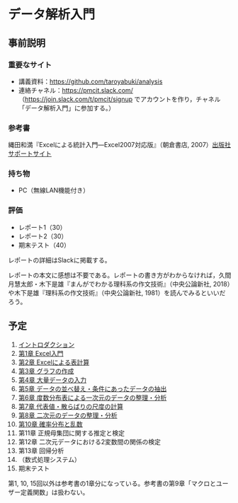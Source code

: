 # データ解析入門

## 事前説明

### 重要なサイト

* 講義資料：https://github.com/taroyabuki/analysis
* 連絡チャネル：https://pmcit.slack.com/ （https://join.slack.com/t/pmcit/signup でアカウントを作り，チャネル「データ解析入門」に参加する。）

### 参考書

縄田和満『Excelによる統計入門―Excel2007対応版』（朝倉書店, 2007）[出版社サポートサイト](https://www.asakura.co.jp/books/isbn/978-4-254-12172-8/)

### 持ち物

* PC（無線LAN機能付き）

### 評価

* レポート1（30）
* レポート2（30）
* 期末テスト（40）

レポートの詳細はSlackに掲載する。

レポートの本文に感想は不要である。レポートの書き方がわからなければ，久間月慧太郎・木下是雄『まんがでわかる理科系の作文技術』（中央公論新社, 2018）や木下是雄『理科系の作文技術』（中央公論新社, 1981）を読んでみるといいだろう。

## 予定

1. [イントロダクション](00_introduction.md)
1. [第1章 Excel入門](01_excel.md)
1. [第2章 Excelによる表計算](02_spreadsheet.md)
1. [第3章 グラフの作成](03_charts.md)
1. [第4章 大量データの入力](04_smalldata.md)
1. [第5章 データの並べ替え・条件にあったデータの抽出](05_filter.md)
1. [第6章 度数分布表による一次元のデータの整理・分析](06_histogram.md)
1. [第7章 代表値・散らばりの尺度の計算](07_summary.md)
1. [第8章 二次元のデータの整理・分析](08_xy.md)
1. [第10章 確率分布と乱数](10_probability.md)
1. 第11章 正規母集団に関する推定と検定
1. 第12章 二次元データにおける2変数間の関係の検定
1. 第13章 回帰分析
1. （数式処理システム）
1. 期末テスト

第1, 10, 15回以外は参考書の1章分になっている。参考書の第9章「マクロとユーザー定義関数」は扱わない。